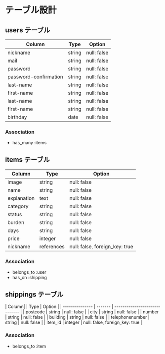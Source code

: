 # テーブル設計

## users テーブル

| Column                | Type   | Option      | 
| --------------------- | ------ | ----------- |
| nickname              | string | null: false |
| mail                  | string | null: false |
| password              | string | null: false |
| password-confirmation | string | null: false |
| last-name             | string | null: false |
| first-name            | string | null: false |
| last-name             | string | null: false |
| first-name            | string | null: false |
| birthday              | date   | null: false |

### Association

- has_many :items

## items テーブル

| Column      | Type       | Option                         |
| ------------| ---------- | -------------------------------|    
| image       | string     | null: false                    |
| name        | string     | null: false                    |
| explanation | text       | null: false                    |
| category    | string     | null: false                    |
| status      | string     | null: false                    |
| burden      | string     | null: false                    |
| days        | string     | null: false                    |
| price       | integer    | null: false                    |
| nickname    | references | null: false, foreign_key: true |

### Association

- belongs_to :user
- has_on :shipping


## shippings テーブル

| Column|         | Type    | Option                         |
| --------------- | ------- | ------------------------------ |
| postcode        | string  | null: false                    |
| city            | string  | null: false                    |
| number          | string  | null: false                    |
| building        | string  | null: false                    |
| telephonenumber | string  | null: false                    |
| item_id         | integer | null: false, foreign_key: true |

### Association

- belongs_to :item
